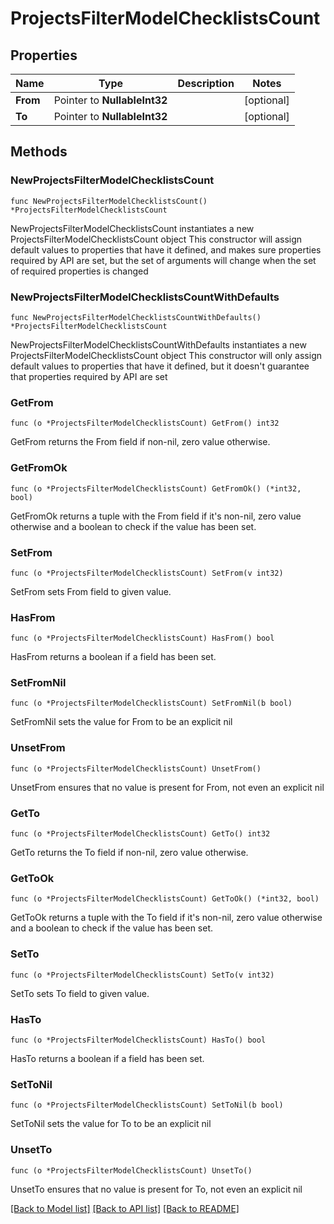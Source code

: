 # ProjectsFilterModelChecklistsCount

## Properties

Name | Type | Description | Notes
------------ | ------------- | ------------- | -------------
**From** | Pointer to **NullableInt32** |  | [optional] 
**To** | Pointer to **NullableInt32** |  | [optional] 

## Methods

### NewProjectsFilterModelChecklistsCount

`func NewProjectsFilterModelChecklistsCount() *ProjectsFilterModelChecklistsCount`

NewProjectsFilterModelChecklistsCount instantiates a new ProjectsFilterModelChecklistsCount object
This constructor will assign default values to properties that have it defined,
and makes sure properties required by API are set, but the set of arguments
will change when the set of required properties is changed

### NewProjectsFilterModelChecklistsCountWithDefaults

`func NewProjectsFilterModelChecklistsCountWithDefaults() *ProjectsFilterModelChecklistsCount`

NewProjectsFilterModelChecklistsCountWithDefaults instantiates a new ProjectsFilterModelChecklistsCount object
This constructor will only assign default values to properties that have it defined,
but it doesn't guarantee that properties required by API are set

### GetFrom

`func (o *ProjectsFilterModelChecklistsCount) GetFrom() int32`

GetFrom returns the From field if non-nil, zero value otherwise.

### GetFromOk

`func (o *ProjectsFilterModelChecklistsCount) GetFromOk() (*int32, bool)`

GetFromOk returns a tuple with the From field if it's non-nil, zero value otherwise
and a boolean to check if the value has been set.

### SetFrom

`func (o *ProjectsFilterModelChecklistsCount) SetFrom(v int32)`

SetFrom sets From field to given value.

### HasFrom

`func (o *ProjectsFilterModelChecklistsCount) HasFrom() bool`

HasFrom returns a boolean if a field has been set.

### SetFromNil

`func (o *ProjectsFilterModelChecklistsCount) SetFromNil(b bool)`

 SetFromNil sets the value for From to be an explicit nil

### UnsetFrom
`func (o *ProjectsFilterModelChecklistsCount) UnsetFrom()`

UnsetFrom ensures that no value is present for From, not even an explicit nil
### GetTo

`func (o *ProjectsFilterModelChecklistsCount) GetTo() int32`

GetTo returns the To field if non-nil, zero value otherwise.

### GetToOk

`func (o *ProjectsFilterModelChecklistsCount) GetToOk() (*int32, bool)`

GetToOk returns a tuple with the To field if it's non-nil, zero value otherwise
and a boolean to check if the value has been set.

### SetTo

`func (o *ProjectsFilterModelChecklistsCount) SetTo(v int32)`

SetTo sets To field to given value.

### HasTo

`func (o *ProjectsFilterModelChecklistsCount) HasTo() bool`

HasTo returns a boolean if a field has been set.

### SetToNil

`func (o *ProjectsFilterModelChecklistsCount) SetToNil(b bool)`

 SetToNil sets the value for To to be an explicit nil

### UnsetTo
`func (o *ProjectsFilterModelChecklistsCount) UnsetTo()`

UnsetTo ensures that no value is present for To, not even an explicit nil

[[Back to Model list]](../README.md#documentation-for-models) [[Back to API list]](../README.md#documentation-for-api-endpoints) [[Back to README]](../README.md)


